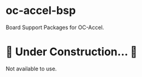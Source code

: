 # oc-accel-bsp
Board Support Packages for OC-Accel. 

# :construction_worker: Under Construction... :construction:
Not available to use.
